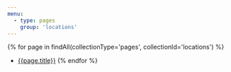```yaml
---
menu:
  - type: pages
    group: 'locations'
---
```


{% for page in findAll(collectionType='pages', collectionId='locations') %}
- [{{page.title}}]({{page.link}})
{% endfor %}
